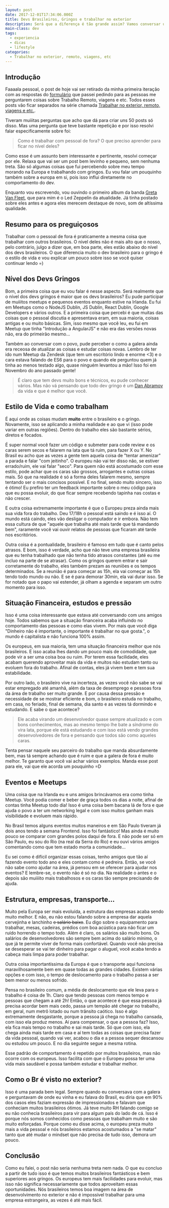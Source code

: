 ```yaml
---
layout: post
date: 2017-12-01T17:34:06.000Z
title: Devs Brasileiros, Gringos e trabalhar no exterior
description: Será que a diferença é tão grande assim? Vamos conversar um pouco sobre isso.
main-class: dev
tags:
  - experiencia
  - dicas
  - lifestyle
categories:
  - Trabalhar no exterior, remoto, viagens, etc
---
```


## Introdução

Faaaala pessoal, o post de hoje vai ser retirado da minha primeira iteração com as respostas do [formulário](https://willianjusten.typeform.com/to/MtDdfi) que passei pedindo para as pessoas me perguntarem coisas sobre Trabalho Remoto, viagens e etc. Todos esses posts vão ficar separados na série chamada [Trabalhar no exterior, remoto, viagens e etc.](https://willianjusten.com.br/series/#trabalhar-no-exterior-remoto-viagens-etc).

Tiveram muiiitas perguntas que acho que dá para criar uns 50 posts só disso. Mas uma pergunta que teve bastante repetição e por isso resolvi falar especificamente sobre foi:

> Como é trabalhar com pessoal de fora? O que preciso aprender para ficar no nível deles?

Como esse é um assunto bem interessante e pertinente, resolvi começar por ele. Relaxa que vai ser um post bem levinho e pequeno, sem nenhuma treta. São só algumas coisas que fui percebendo sobre meu tempo morando na Europa e trabalhando com gringos. Eu vou falar um pouquinho também sobre a europa em si, pois isso influi diretamente no comportamento do dev.

 Enquanto vou escrevendo, vou ouvindo o primeiro album da banda [Greta Van Fleet](https://open.spotify.com/album/6CGAeo2AyBkblQpnD9Gj22), que para mim é o Led Zeppelin da atualidade. Já tinha postado sobre eles antes e agora eles merecem destaque de novo, som de altíssima qualidade.

## Resumo para os preguiçosos

Trabalhar com o pessoal de fora é praticamente a mesma coisa que trabalhar com outros brasileiros. O nível deles não é mais alto que o nosso, pelo contrário, julgo a dizer que, em boa parte, eles estão abaixo do nível dos devs brasileiros. O que diferencia muito o dev brasileiro para o gringo é o estilo de vida e vou explicar um pouco sobre isso se você quiser continuar lendo =)

## Nível dos Devs Gringos

Bom, a primeira coisa que eu vou falar é nesse aspecto. Será realmente que o nível dos devs gringos é maior que os devs brasileiros? Eu pude participar de muiiitos meetups e pequenos eventos enquanto estive na Irlanda. Eu fui em Meetups como o NodeJS Dublin, JS Dublin, React Dublin, Google Developers e vários outros. E a primeira coisa que percebi é que muitas das coisas que o pessoal discutia e apresentava eram, em sua maioria, coisas antigas e ou muito básicas. Sim, isso mesmo que você leu, eu fui em Meetup que tinha "Introdução a AngularJS" e não era das versões novas não, era do primeirão mesmo...

Também ao conversar com o povo, pude perceber o como a galera ainda era receosa de atualizar as coisas e estudar coisas novas. Lembro de ter ido num Meetup da Zendesk (que tem um escritório lindo e enorme <3) e o cara estava falando de ES6 para o povo e quando ele perguntou quem já tinha ao menos testado algo, quase ninguém levantou a mão! Isso foi em Novembro do ano passado gente!

> É claro que tem devs muito bons e técnicos, eu pude conhecer vários. Mas não vá pensando que todo dev gringo é um [Dan Abramov](https://twitter.com/dan_abramov) da vida e que é melhor que você.

## Estilo de Vida e como trabalham

É aqui onde as coisas mudam **muito** entre o brasileiro e o gringo. Novamente, isso se aplicando a minha realidade e ao que vi (isso pode variar em outras regiões). Dentro do trabalho eles são bastante sérios, diretos e focados.

É super normal você fazer um código e submeter para code review e os caras serem secos e falarem na lata que tá ruim, para fazer X ou Y. No Brasil eu acho que as vezes a gente tem aquela coisa de "tentar amenizar" a parada e falar "com jeitinho". O europeu não vai ter disso não, se estiver errado/ruim, ele vai falar "seco". Para quem não está acostumado com esse estilo, pode achar que os caras são grossos, arrogantes e outras coisas mais. Só que na realidade é só a forma deles falarem mesmo, sempre tentando ser o mais concisos possível. E no final, sendo muito sincero, isso é ótimo! Eu prefiro ter um feedback importante sobre o meu código para que eu possa evoluir, do que ficar sempre recebendo tapinha nas costas e não crescer.

E outra coisa extremamente importante é que o Europeu preza ainda mais sua vida fora do trabalho. Deu 17/18h o pessoal está saindo e é isso aí. O mundo está caindo, eles vão desligar o computador e ir embora. Não tem essa cultura de que "aquele que trabalha até mais tarde que tá mandando bem", raramente você vai ouvir relatos de pessoas que ficaram até tarde nos escritórios.

Outra coisa é a pontualidade, brasileiro é famoso em tudo que é canto pelos atrasos. E bom, isso é verdade, acho que não teve uma empresa brasileira que eu tenha trabalhado que não tenha tido atrasos constantes (até eu me incluo na parte de se atrasar). Como os gringos querem entrar e sair corretamente do trabalho, eles também prezam as reuniões e os tempos determinados. Se a reunião é para começar as 15h, ela vai começar as 15h tendo todo mundo ou não. E se é para demorar 30min, ela vai durar isso. Se for notado que o papo vai estender, já olham a agenda e separam um outro momento para isso.

## Situação Financeira, estudos e pressão

Isso é uma coisa interessante que estava até conversando com uns amigos hoje. Todos sabemos que a situação financeira acaba influindo no comportamento das pessoas e como elas vivem. Por mais que você diga "Dinheiro não é importante, o importante é trabalhar no que gosta.", o mundo é capitalista e não funciona 100% assim.

Os europeus, em sua maioria, tem uma situação financeira melhor que nós brasileiros. E isso acaba lhes dando um pouco mais de comodidade, que pode vir a ser uma coisa boa ou ruim. Por terem essa facilidade, eles acabam querendo aproveitar mais da vida e muitos não estudam tanto ou evoluem fora do trabalho. Afinal de contas, eles já vivem bem e tem sua estabilidade.

Por outro lado, o brasileiro vive na incerteza, as vezes você não sabe se vai estar empregado até amanhã, além da taxa de desemprego e pessoas fora da área de trabalho ser muito grande. E por causa dessa pressão e necessidade de se mostrar eficiente e bom, o brasileiro estuda no trabalho, em casa, no feriado, final de semana, dia santo e as vezes tá dormindo e estudando. E sabe o que acontece?

> Ele acaba virando um desenvolvedor quase sempre atualizado e com bons conhecimentos, mas ao mesmo tempo lhe bate a síndrome do vira lata, porque ele está estudando e com isso está vendo grandes desenvolvedores de fora e pensando que todos são como aqueles caras.

Tenta pensar naquele seu parceiro do trabalho que manda absurdamente bem, mas tá sempre achando que é ruim e que a galera de fora é muito melhor. Te garanto que você vai achar vários exemplos. Manda esse post para ele, vai que ele acorda um pouquinho =D

## Eventos e Meetups

Uma coisa que na Irlanda eu e uns amigos brincávamos era como tinha Meetup. Você podia comer e beber de graça todos os dias a noite, afinal de contas tinha Meetup todo dia! Isso é uma coisa bem bacana lá de fora e que ajuda o povo a ter um networking legal e com isso muitos ganham mais visibilidade e evoluem mais rápido.

No Brasil temos alguns eventos muitos maneiros e em São Paulo tiveram já dois anos tendo a semana Frontend. Isso foi fantástico! Mas ainda é muito pouco se comparar com grandes polos daqui de fora. E não pode ser só em São Paulo, eu sou do Rio (na real da Serra do Rio) e eu ouvi vários amigos comentando como que tem estado morta a comunidade...

Eu sei como é difícil organizar essas coisas, tenho amigos que tão aí fazendo evento todo ano e eles contam como é pedreira. Então, se você não sabe como ajudar na área, já pensou em se oferecer para ajudar nos eventos? E lembre-se, o evento não é só no dia. Na realidade o antes e o depois são muiiiito mais trabalhosos e os caras tão sempre precisando de ajuda.

## Estrutura, empresas, transporte...

Muito pela Europa ser mais evoluída, a estrutura das empresas acaba sendo muito melhor. E não, eu não estou falando sobre a empresa dar aquela cervejinha e lanchinho <s>e salário baixo</s>. Eu digo sobre o equipamento para trabalhar, mesas, cadeiras, prédios com boa acústica para não ficar um ruído horrendo o tempo todo. Além é claro, os salários são muito bons. Os salários de desenvolvedores são sempre bem acima do salário mínimo, o que já te permite viver de forma mais confortável. Quando você não precisa se desesperar se vai ter dinheiro para pagar o aluguel, você acaba tendo a cabeça mais limpa para poder trabalhar.

Outra coisa importantíssima da Europa é que o transporte aqui funciona maravilhosamente bem em quase todas as grandes cidades. Existem várias opções e com isso, o tempo de deslocamento para o trabalho passa a ser bem menor ou menos sofrido.

Pensa no brasileiro comum, a média de deslocamento que ele leva para o trabalho é coisa de 1h. Claro que tendo pessoas com menos tempo e pessoas que chegam a até 2h! Então, o que acontece é que essa pessoa já precisa acordar bem mais cedo, passa um tempão até chegar no trabalho, em geral, num metrô lotado ou num trânsito caótico. Isso é algo extremamente desgastante, porque a pessoa já chega no trabalho cansada, com isso ela produz menos. Aí para compensar, o que a pessoa faz? Isso, ela fica mais tempo no trabalho e sai mais tarde. Só que com isso, ela chega ainda mais tarde em casa e aí tem todas as coisas que precisa fazer da vida pessoal, quando vai ver, acabou o dia e a pessoa sequer descansou ou estudou um pouco. E no dia seguinte segue a mesma rotina.

Esse padrão de comportamento é repetido por muitos brasileiros, mas não ocorre com os europeus. Isso facilita com que o Europeu possa ter uma vida mais saudável e possa também estudar e trabalhar melhor.

## Como o Br é visto no exterior?

Isso é uma parada bem legal. Sempre quando eu conversava com a galera e perguntavam de onde eu vinha e eu falava do Brasil, eu diria que em 90% dos casos eles faziam expressão de impressionados e falavam que conheciam muitos brasileiros ótimos. Já teve muito RH falando comigo se eu não conhecia brasileiros para vir para algum país do lado de cá. Isso é porque nós somos conhecidos como pessoas que trabalham muito e são muito esforçadas. Porque como eu disse acima, o europeu preza muito mais a vida pessoal e nós brasileiros estamos acostumados a "se matar" tanto que até mudar o mindset que não precisa de tudo isso, demora um pouco.

## Conclusão

Como eu falei, o post não seria nenhuma treta nem nada. O que eu concluo a partir de tudo isso é que temos muitos brasileiros fantásticos e bem superiores aos gringos. Os europeus tem mais facilidades para evoluir, mas isso não significa necessariamente que todos aproveitam essas oportunidades. Nós brasileiros temos boa imagem na área de desenvolvimento no exterior e não é impossível trabalhar para uma empresa estrangeira, as vezes é até mais fácil.